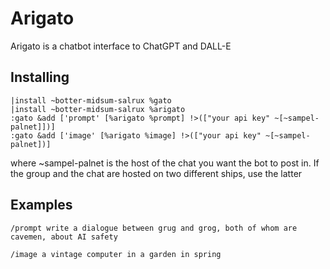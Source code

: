 # Arigato

Arigato is a chatbot interface to ChatGPT and DALL-E

## Installing

```
|install ~botter-midsum-salrux %gato
|install ~botter-midsum-salrux %arigato
:gato &add ['prompt' [%arigato %prompt] !>(["your api key" ~[~sampel-palnet]])]
:gato &add ['image' [%arigato %image] !>(["your api key" ~[~sampel-palnet])]
```

where ~sampel-palnet is the host of the chat you want the bot to post in. If the group and the chat are hosted on two different ships, use the latter

## Examples

`/prompt write a dialogue between grug and grog, both of whom are cavemen, about AI safety`

`/image a vintage computer in a garden in spring`
